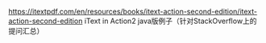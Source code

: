 https://itextpdf.com/en/resources/books/itext-action-second-edition/itext-action-second-edition
iText in Action2  java版例子（针对StackOverflow上的提问汇总）
